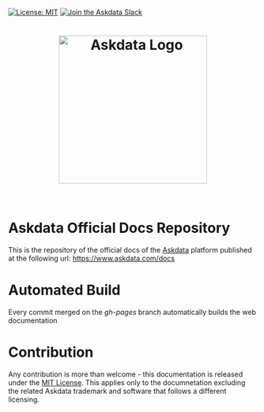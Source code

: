 [![License: MIT](https://img.shields.io/badge/License-MIT-yellow.svg)](https://opensource.org/licenses/MIT) [![Join the Askdata Slack](https://img.shields.io/badge/slack-@askdata--community-CF0E5B.svg?logo=slack&logoColor=white&labelColor=3F0E40)](https://slack.askdata.com/)

<h1 align="center">
	<img width="300" src="https://askdata.com/assets/images/core/askdata-small-black.png" alt="Askdata Logo">
	<br>
	<br>
</h1>

# Askdata Official Docs Repository
This is the repository of the official docs of the [Askdata](https://www.askdata.com) platform published at the following url: https://www.askdata.com/docs

# Automated Build
Every commit merged on the *gh-pages* branch automatically builds the web documentation

# Contribution
Any contribution is more than welcome - this documentation is released under the [MIT License](https://opensource.org/licenses/MIT). 
This applies only to the documnetation excluding the related Askdata trademark and software that follows a different licensing.
